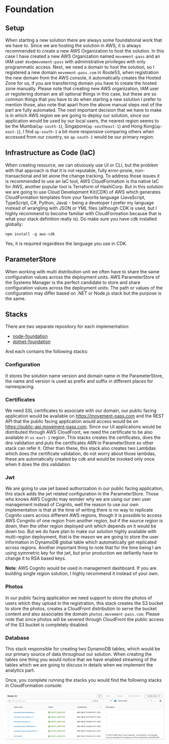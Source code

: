 # Foundation

## Setup

When starting a new solution there are always some foundational work that we have to. Since we are hosting the solution
in AWS, it is always recommended to create a new AWS Organization to host the solution. In this case I have created a
new AWS Organization named `movement-pass` and an IAM user `dev@movement-pass` with administrative privileges with only
programmatic access. Next, we need a domain to host the solution, so I registered a new domain `movement-pass.com` in
Route53, when registration the new domain from the AWS console, it automatically creates the Hosted Zone for us, if you
are transferring domain you have to create the hosted zone manually. Please note that creating new AWS organization, IAM
user or registering domain are all optional things in this case, but these are so common things that you have to do when
starting a new solution I prefer to mention those, also note that apart from the above manual steps rest of the part are
fully automated. The next important decision that we have to make is in which AWS region we are going to deploy our
solution, since our application would be used by our local users, the nearest region seems to be the
Mumbai(`ap-south-1`), Singapore(`ap-southeast-1`) and Hong Kong(`ap-east-1`), I find `ap-south-1` a bit more responsive
comparing others when accessed from our country, so `ap-south-1` would be our primary region.

## Infrastructure as Code (IaC)

When creating resource, we can obviously use UI or CLI, but the problem with that approach is that it is not reputable,
fully error-prone, non-transactional and let alone the change tracking. To address those issues it is recommended to use
an IaC tool, AWS CloudFormation is tha native IaC for AWS, another popular tool is Terraform of HashiCorp. But in this
solution we are going to use Cloud Development Kit(CDK) of AWS which generates CloudFormation templates from your
favorite language (JavaScript, TypeScript, C#, Python, Java) - being a developer I prefer my language instead of
wrangling with JSON or YML files (although CDK is used, but I highly recommend to become familiar with CloudFormation
because that is what your stack definition really is). Do make sure you have cdk installed globally:

```shell
npm install -g aws-cdk
```

Yes, it is required regardless the language you use in CDK.

## ParameterStore

When working with multi distribution unit we often have to share the same configuration values across the deployment
units. AWS ParameterStore of the Systems Manager is the perfect candidate to store and share configuration values across
the deployment units. The path or values of the configuration may differ based on .NET or Node.js stack but the purpose
is the same.

## Stacks

There are two separate repository for each implementation:

* [node-foundation](https://github.com/movement-pass/node-foundation)
* [dotnet-foundation](https://github.com/movement-pass/dotnet-foundation)

And each contains the following stacks:

### Configuration

It stores the solution name version and domain name in the ParameterStore, the name and version is used as prefix and
suffix in different places for namespacing.

### Certificates

We need SSL certificates to associate with our domain, our public facing application would be available
on <https://movement-pass.com> and the REST API that the public facing application would access would be
on <https://public-api.movement-pass.com>. Since our UI applications would be distributed through AWS CloudFront, we
need the certificate to be also available in `us-east-1` region. This stacks creates the certificates, does the dns
validation and puts the certificates ARN in ParameterStore so other stack can refer it. Other than these, this stack
also creates two Lambdas which does the certificate validation, do not worry about those lambdas, these are
automatically created by cdk and would be invoked only once when it does the dns validation.

### Jwt

We are going to use jwt based authorization in our public facing application, this stack adds the jwt related
configuration in the ParameterStore. Those who knows AWS Cognito may wonder why we are using our own user management
instead of Cognito, well the reason to use our own implementation is that at the time of writing there is no way to
replicate Cognito users across different AWS regions, though it is possible to access AWS Congnito of one region from
another region, but if the source region is down, then the other region deployed unit which depends on it would be down
too. But we do have plan to make our solution highly available with multi-region deployment, that is the reason we are
going to store the user information in DynamoDB global table which automatically get replicated across regions. Another
important thing to note that for the time being I am using symmetric key for the jwt, but prior production we defiantly
have to change it to RSA based keys.

**Note**: AWS Cognito would be used in management dashboard. If you are building single region solution, I highly
recommend it instead of your own.

### Photos

In our public facing application we need support to store the photos of users which they upload in the registration,
this stack creates the S3 bucket to store the photos, creates a CloudFront distribution to serve the bucket content and
also associates the domain `photos.movement-pass.com`. Please note that since photos will be severed through CloudFront 
the public access of the S3 bucket is completely disabled.

### Database

This stack responsible for creating two DynamoDB tables, which would be our primary source of data throughout our
solution. When creating the tables one thing you would notice that we have enabled streaming of the tables which we are
going to discuss in details when we implement the analytics part.

Once, you complete running the stacks you would find the following stacks in CloudFormation console:

![Stacks](media/cfn-foundation.png)
